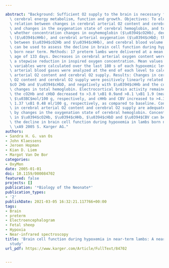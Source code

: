 ---
abstract: "Background: Sufficient O2 supply to the brain is necessary for adequate\
  \ cerebral energy metabolism, function and growth. Objectives: To elucidate the\
  \ relation between changes in cerebral arterial O2 content and cerebral O2 supply\
  \ and changes in the oxygenation state of cerebral hemoglobin, and to determine\
  \ whether concentration changes in oxyhemoglobin ($\u0394$cO2Hb), deoxyhemoglobin\
  \ ($\u0394$cHHb), and cerebral arterial oxygenation ($\u0394$cHbD; the difference\
  \ between $\u0394$cO2Hb and $\u0394$cHHb), and cerebral blood volume ($\u0394$CBV)\
  \ can be used to assess the decline in brain cell function during hypoxemia in lambs\
  \ born near term. Methods: 17 preterm lambs were delivered at a mean gestational\
  \ age of 133 days. Decreases in cerebral arterial oxygen content were induced by\
  \ a stepwise reduction in inspired oxygen concentration. Mean values of all continuous\
  \ variables were calculated over the last 180 s of each hypoxemic level. Cerebral\
  \ arterial blood gases were analyzed at the end of each level to calculate cerebral\
  \ arterial O2 content and cerebral O2 supply. Results: Changes in cerebral arterial\
  \ O2 content and cerebral O2 supply were positively linearly related with $\u0394\
  $cO 2Hb and $\u0394$cHbD, and negatively with $\u0394$cHHb and the concentration\
  \ changes in total hemoglobin. Electrocortical brain activity remained stable until\
  \ the cO2Hb and cHbD decreased to >3.0 \xB1 0.9and >8.1 \xB1 1.9 (mean \xB1 SD)\
  \ $\u03BC$mol/100 g, respectively, and cHHb and CBV increased to >4.3 \xB1 1.7 and\
  \ 1.37 \xB1 0.48 ml/100 g, respectively, as compared to baseline. Conclusions: Changes\
  \ in cerebral arterial O2 content and cerebral O2 supply are adequately reflected\
  \ by changes in the oxygenation state of cerebral hemoglobin. Concentration changes\
  \ in $\u0394$cO2Hb, $\u0394$cHHb, $\u0394$cHbD and $\u0394$CBV can be used to assess\
  \ the decline in brain cell function during hypoxemia in lambs born near term. Copyright\
  \ \xA9 2005 S. Karger AG."
authors:
- Sandra H. G. van Os
- John Klaessens
- Jeroen Hopman
- Kian D. Liem
- Margot Van De Bor
categories:
- OxyMon
date: 2005-01-01
doi: 10.1159/000084702
featured: false
projects: []
publication: '*Biology of the Neonate*'
publication_types:
- '2'
publishDate: 2021-03-05 16:32:21.117766+00:00
tags:
- Brain
- preterm
- Electroencephalogram
- Fetal sheep
- Hypoxia
- Near-infrared spectroscopy
title: 'Brain cell function during hypoxemia in near-term lambs: A near-infrared spectroscopy
  study'
url_pdf: https://www.karger.com/Article/FullText/84702

---
